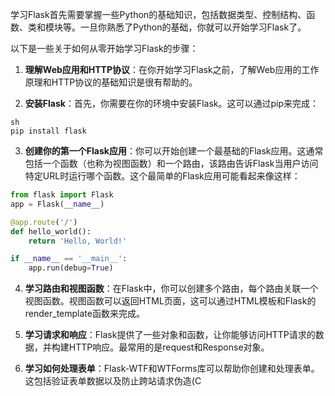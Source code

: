 学习Flask首先需要掌握一些Python的基础知识，包括数据类型、控制结构、函数、类和模块等。一旦你熟悉了Python的基础，你就可以开始学习Flask了。

以下是一些关于如何从零开始学习Flask的步骤：

1. **理解Web应用和HTTP协议**：在你开始学习Flask之前，了解Web应用的工作原理和HTTP协议的基础知识是很有帮助的。

2. **安装Flask**：首先，你需要在你的环境中安装Flask。这可以通过pip来完成：

```
sh
pip install flask
```

3. **创建你的第一个Flask应用**：你可以开始创建一个最基础的Flask应用。这通常包括一个函数（也称为视图函数）和一个路由，该路由告诉Flask当用户访问特定URL时运行哪个函数。这个最简单的Flask应用可能看起来像这样：

```python
from flask import Flask
app = Flask(__name__)

@app.route('/')
def hello_world():
    return 'Hello, World!'

if __name__ == '__main__':
    app.run(debug=True)
```

4. **学习路由和视图函数**：在Flask中，你可以创建多个路由，每个路由关联一个视图函数。视图函数可以返回HTML页面，这可以通过HTML模板和Flask的render_template函数来完成。

5. **学习请求和响应**：Flask提供了一些对象和函数，让你能够访问HTTP请求的数据，并构建HTTP响应。最常用的是request和Response对象。

6. **学习如何处理表单**：Flask-WTF和WTForms库可以帮助你创建和处理表单。这包括验证表单数据以及防止跨站请求伪造(C